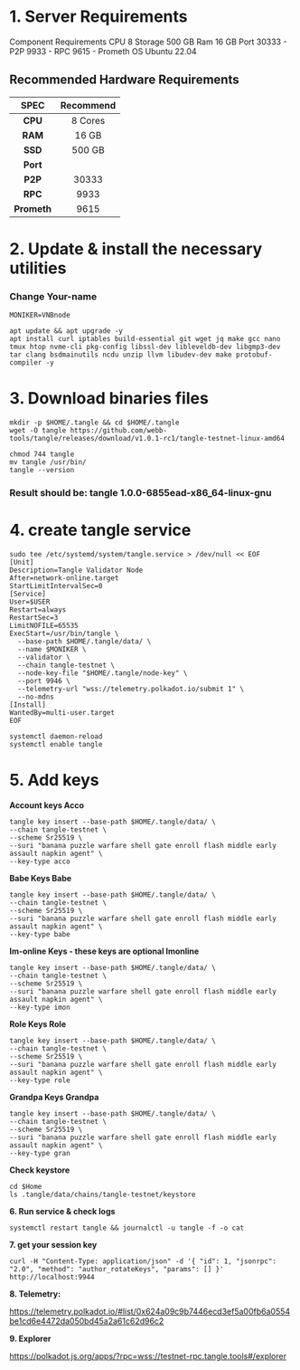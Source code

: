  # 1. Server Requirements
Component	Requirements
CPU	8
Storage	500 GB
Ram	16 GB
Port	30333 - P2P
9933 - RPC
9615 - Prometh
OS	Ubuntu 22.04
## Recommended Hardware Requirements

|   SPEC      |       Recommend          |
| :---------: | :-----------------------:|
|   **CPU**   |        8 Cores           |
|   **RAM**   |        16 GB             |
|   **SSD**   |        500 GB            |
|   **Port**  | |
|   **P2P**  | 30333|
|   **RPC**  | 9933|
|   **Prometh**  | 9615|
# 2. Update & install the necessary utilities
### Change Your-name
```
MONIKER=VNBnode
```
```
apt update && apt upgrade -y
apt install curl iptables build-essential git wget jq make gcc nano tmux htop nvme-cli pkg-config libssl-dev libleveldb-dev libgmp3-dev tar clang bsdmainutils ncdu unzip llvm libudev-dev make protobuf-compiler -y
```

# 3. Download binaries files
```
mkdir -p $HOME/.tangle && cd $HOME/.tangle
wget -O tangle https://github.com/webb-tools/tangle/releases/download/v1.0.1-rc1/tangle-testnet-linux-amd64

chmod 744 tangle
mv tangle /usr/bin/
tangle --version
```

### **Result should be**: tangle 1.0.0-6855ead-x86_64-linux-gnu

# 4. create tangle service

```
sudo tee /etc/systemd/system/tangle.service > /dev/null << EOF
[Unit]
Description=Tangle Validator Node
After=network-online.target
StartLimitIntervalSec=0
[Service]
User=$USER
Restart=always
RestartSec=3
LimitNOFILE=65535
ExecStart=/usr/bin/tangle \
  --base-path $HOME/.tangle/data/ \
  --name $MONIKER \
  --validator \
  --chain tangle-testnet \
  --node-key-file "$HOME/.tangle/node-key" \
  --port 9946 \
  --telemetry-url "wss://telemetry.polkadot.io/submit 1" \
  --no-mdns
[Install]
WantedBy=multi-user.target
EOF
```
```
systemctl daemon-reload
systemctl enable tangle
```
# 5. Add keys

**Account keys
Acco**
```
tangle key insert --base-path $HOME/.tangle/data/ \
--chain tangle-testnet \
--scheme Sr25519 \
--suri "banana puzzle warfare shell gate enroll flash middle early assault napkin agent" \
--key-type acco
```
**Babe Keys
Babe**
 ```
tangle key insert --base-path $HOME/.tangle/data/ \
--chain tangle-testnet \
--scheme Sr25519 \
--suri "banana puzzle warfare shell gate enroll flash middle early assault napkin agent" \
--key-type babe
```
**Im-online Keys - these keys are optional
Imonline**
```
tangle key insert --base-path $HOME/.tangle/data/ \
--chain tangle-testnet \
--scheme Sr25519 \
--suri "banana puzzle warfare shell gate enroll flash middle early assault napkin agent" \
--key-type imon
```
**Role Keys
Role**
```
tangle key insert --base-path $HOME/.tangle/data/ \
--chain tangle-testnet \
--scheme Sr25519 \
--suri "banana puzzle warfare shell gate enroll flash middle early assault napkin agent" \
--key-type role
```
**Grandpa Keys
Grandpa**
```
tangle key insert --base-path $HOME/.tangle/data/ \
--chain tangle-testnet \
--scheme Sr25519 \
--suri "banana puzzle warfare shell gate enroll flash middle early assault napkin agent" \
--key-type gran
```
**Check keystore**
```
cd $Home
ls .tangle/data/chains/tangle-testnet/keystore
```
**6. Run service & check logs**
```
systemctl restart tangle && journalctl -u tangle -f -o cat
```
**7. get your session key**
```
curl -H "Content-Type: application/json" -d '{ "id": 1, "jsonrpc": "2.0", "method": "author_rotateKeys", "params": [] }' http://localhost:9944
```
**8. Telemetry:**

https://telemetry.polkadot.io/#list/0x624a09c9b7446ecd3ef5a00fb6a0554be1cd6e4472da050bd45a2a61c62d96c2

**9. Explorer**

https://polkadot.js.org/apps/?rpc=wss://testnet-rpc.tangle.tools#/explorer

